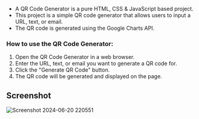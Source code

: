 - A QR Code Generator is a pure HTML, CSS & JavaScript based project.
- This project is a simple QR code generator that allows users to input a URL, text, or email.
- The QR code is generated using the Google Charts API.
### How to use the QR Code Generator:
1. Open the QR Code Generator in a web browser.
2. Enter the URL, text, or email you want to generate a QR code for.
3. Click the "Generate QR Code" button.
4. The QR code will be generated and displayed on the page.

## Screenshot
![Screenshot 2024-06-20 220551](https://github.com/SohamK25/QR-Code-Generator/assets/149497770/d210b139-2cc6-4259-a42c-f39de97f4d3d)
